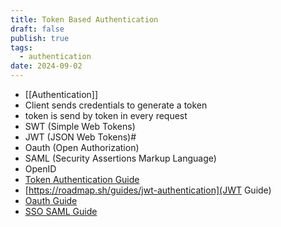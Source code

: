 ```yaml
---
title: Token Based Authentication
draft: false
publish: true
tags:
  - authentication
date: 2024-09-02
---
```

- [[Authentication]]
- Client sends credentials to generate a token
- token is send by token in every request
- SWT (Simple Web Tokens)
- JWT (JSON Web Tokens)#
- Oauth (Open Authorization)
- SAML (Security Assertions Markup Language)
- OpenID
- [Token Authentication Guide](https://roadmap.sh/guides/token-authentication)
- [https://roadmap.sh/guides/jwt-authentication](JWT Guide)
- [Oauth Guide](https://roadmap.sh/guides/oauth)
- [SSO SAML Guide](https://roadmap.sh/guides/sso)